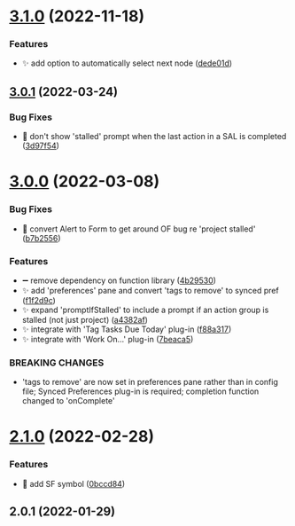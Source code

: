 # [3.1.0](https://github.com/ksalzke/custom-complete-omnifocus-plugin/compare/v3.0.1...v3.1.0) (2022-11-18)


### Features

* :sparkles: add option to automatically select next node ([dede01d](https://github.com/ksalzke/custom-complete-omnifocus-plugin/commit/dede01d6eaa10f5e11c4bd8a945b3e5245e89858))



## [3.0.1](https://github.com/ksalzke/custom-complete-omnifocus-plugin/compare/v3.0.0...v3.0.1) (2022-03-24)


### Bug Fixes

* :bug: don't show 'stalled' prompt when the last action in a SAL is completed ([3d97f54](https://github.com/ksalzke/custom-complete-omnifocus-plugin/commit/3d97f54df55ae0cb565e262ecbe178e1145957ae))



# [3.0.0](https://github.com/ksalzke/custom-complete-omnifocus-plugin/compare/v2.1.0...v3.0.0) (2022-03-08)


### Bug Fixes

* :bug: convert Alert to Form to get around OF bug re 'project stalled' ([b7b2556](https://github.com/ksalzke/custom-complete-omnifocus-plugin/commit/b7b2556f659e3e7489cec20b1f25cc5a2fb376aa))


### Features

* :heavy_minus_sign: remove dependency on function library ([4b29530](https://github.com/ksalzke/custom-complete-omnifocus-plugin/commit/4b29530bac79fb460cd2dd7148d1d3f63d8a345f))
* :sparkles: add 'preferences' pane and convert 'tags to remove' to synced pref ([f1f2d9c](https://github.com/ksalzke/custom-complete-omnifocus-plugin/commit/f1f2d9c99f1544c2756490a2b74124d7ce5df76f))
* :sparkles: expand 'promptIfStalled' to include a prompt if an action group is stalled (not just project) ([a4382af](https://github.com/ksalzke/custom-complete-omnifocus-plugin/commit/a4382afdef4d95bdb744e7ced9b8b155dc6bb49c))
* :sparkles: integrate with 'Tag Tasks Due Today' plug-in ([f88a317](https://github.com/ksalzke/custom-complete-omnifocus-plugin/commit/f88a317d1c7244ecceaaa79f4cb3e863c489b031))
* :sparkles: integrate with 'Work On...' plug-in ([7beaca5](https://github.com/ksalzke/custom-complete-omnifocus-plugin/commit/7beaca5011dd3f72e42440ecb66afac2fd075c74))


### BREAKING CHANGES

* 'tags to remove' are now set in preferences pane rather than in config file; Synced Preferences plug-in is required; completion function changed to 'onComplete'



# [2.1.0](https://github.com/ksalzke/custom-complete-omnifocus-plugin/compare/v2.0.1...v2.1.0) (2022-02-28)


### Features

* :lipstick: add SF symbol ([0bccd84](https://github.com/ksalzke/custom-complete-omnifocus-plugin/commit/0bccd8408a243aadcd1c4559c702627c68b2ccd4))



## 2.0.1 (2022-01-29)



